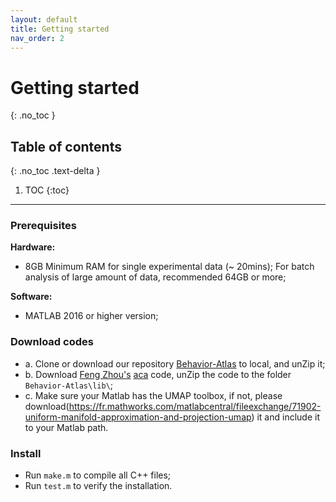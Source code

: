 ```yaml
---
layout: default
title: Getting started
nav_order: 2
---
```


# Getting started
{: .no_toc }

## Table of contents
{: .no_toc .text-delta }

1. TOC
{:toc}

---

### Prerequisites

**Hardware:** 
- 8GB Minimum RAM for single experimental data (~ 20mins); For batch analysis of large amount of data, recommended 64GB or more;

**Software:** 
- MATLAB 2016 or higher version;

### Download codes
- a. Clone or download our repository [Behavior-Atlas](https://github.com/huangkang314/Behavior-Atlas) to local, and unZip it;
- b. Download [Feng Zhou's](http://www.f-zhou.com/) [aca](https://github.com/zhfe99/aca) code, unZip the code to the folder `Behavior-Atlas\lib\`;
- c. Make sure your Matlab has the UMAP toolbox, if not, please download(https://fr.mathworks.com/matlabcentral/fileexchange/71902-uniform-manifold-approximation-and-projection-umap) it and include it to your Matlab path.


### Install
- Run `make.m` to compile all C++ files;
- Run `test.m` to verify the installation.

### 





